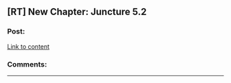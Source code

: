 ## [RT] New Chapter: Juncture 5.2

### Post:

[Link to content](http://junctureserial.blogspot.co.il/2016/01/juncture-52.html)

### Comments:

---

